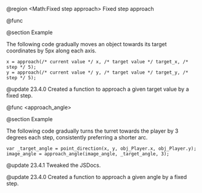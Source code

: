 @region <Math:Fixed step approach> Fixed step approach

@func <approach>

@section Example

The following code gradually moves an object towards its target coordinates by 5px along each axis.

```gml
x = approach(/* current value */ x, /* target value */ target_x, /* step */ 5);
y = approach(/* current value */ y, /* target value */ target_y, /* step */ 5);
```

@update 23.4.0
Created a function to approach a given target value by a fixed step.

@func <approach_angle>

@section Example

The following code gradually turns the turret towards the player by 3 degrees each step, consistently preferring a shorter arc.

```gml
var _target_angle = point_direction(x, y, obj_Player.x, obj_Player.y);
image_angle = approach_angle(image_angle, _target_angle, 3);
```

@update 23.4.1
Tweaked the JSDocs.

@update 23.4.0
Created a function to approach a given angle by a fixed step.

